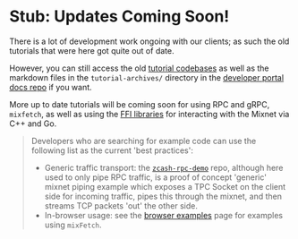 # Stub: Updates Coming Soon!

There is a lot of development work ongoing with our clients; as such the old tutorials that were here got quite out of date. 

However, you can still access the old [tutorial codebases](https://github.com/nymtech/developer-tutorials) as well as the markdown files in the `tutorial-archives/` directory in the [developer portal docs repo](https://github.com/nymtech/nym/tree/develop/documentation/dev-portal/src/tutorials) if you want. 

More up to date tutorials will be coming soon for using RPC and gRPC, `mixfetch`, as well as using the [FFI libraries](https://github.com/nymtech/nym/tree/develop/sdk/ffi) for interacting with the Mixnet via C++ and Go. 

> Developers who are searching for example code can use the following list as the current 'best practices':
> * Generic traffic transport: the [`zcash-rpc-demo`](https://github.com/nymtech/nym-zcash-rpc-demo) repo, although here used to only pipe RPC traffic, is a proof of concept 'generic' mixnet piping example which exposes a TPC Socket on the client side for incoming traffic, pipes this through the mixnet, and then streams TCP packets 'out' the other side. 
> * In-browser usage: see the [browser examples](../examples/browser-only.md) page for examples using `mixFetch`. 
